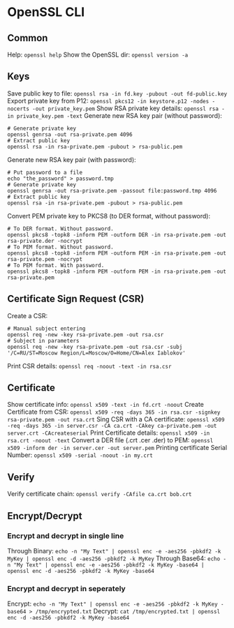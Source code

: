 # OpenSSL CLI

## Common
Help: `openssl help`
Show the OpenSSL dir: `openssl version -a`

## Keys
Save public key to file: `openssl rsa -in fd.key -pubout -out fd-public.key`
Export private key from P12: `openssl pkcs12 -in keystore.p12 -nodes -nocerts -out private_key.pem`
Show RSA private key details: `openssl rsa -in private_key.pem -text`
Generate new RSA key pair (without password):
```
# Generate private key
openssl genrsa -out rsa-private.pem 4096
# Extract public key
openssl rsa -in rsa-private.pem -pubout > rsa-public.pem
```
Generate new RSA key pair (with password):
```
# Put password to a file
echo "the_password" > password.tmp
# Generate private key
openssl genrsa -out rsa-private.pem -passout file:password.tmp 4096
# Extract public key
openssl rsa -in rsa-private.pem -pubout > rsa-public.pem
```
Convert PEM private key to PKCS8 (to DER format, without password):
```
# To DER format. Without password.
openssl pkcs8 -topk8 -inform PEM -outform DER -in rsa-private.pem -out rsa-private.der -nocrypt
# To PEM format. Without password.
openssl pkcs8 -topk8 -inform PEM -outform PEM -in rsa-private.pem -out rsa-private.pem -nocrypt
# To PEM format. With password.
openssl pkcs8 -topk8 -inform PEM -outform PEM -in rsa-private.pem -out rsa-private.pem
```

## Certificate Sign Request (CSR)
Create a CSR:
```
# Manual subject entering
openssl req -new -key rsa-private.pem -out rsa.csr
# Subject in parameters
openssl req -new -key rsa-private.pem -out rsa.csr -subj '/C=RU/ST=Moscow Region/L=Moscow/O=Home/CN=Alex Iablokov'
```
Print CSR details: `openssl req -noout -text -in rsa.csr`

## Certificate
Show certificate info: `openssl x509 -text -in fd.crt -noout`
Create Certificate from CSR: `openssl x509 -req -days 365 -in rsa.csr -signkey rsa-private.pem -out rsa.crt`
Sing CSR with a CA certificate: `openssl x509 -req -days 365 -in server.csr -CA ca.crt -CAkey ca-private.pem -out server.crt -CAcreateserial`
Print Certificate details: `openssl x509 -in rsa.crt -noout -text`
Convert a DER file (.crt .cer .der) to PEM: `openssl x509 -inform der -in server.cer -out server.pem`
Printing certificate Serial Number: `openssl x509 -serial -noout -in my.crt`

## Verify
Verify certificate chain: `openssl verify -CAfile ca.crt bob.crt`

## Encrypt/Decrypt
### Encrypt and decrypt in single line
Through Binary: `echo -n "My Text" | openssl enc -e -aes256 -pbkdf2 -k MyKey | openssl enc -d -aes256 -pbkdf2 -k MyKey`
Through Base64: `echo -n "My Text" | openssl enc -e -aes256 -pbkdf2 -k MyKey -base64 | openssl enc -d -aes256 -pbkdf2 -k MyKey -base64`
### Encrypt and decrypt in seperately
Encrypt: `echo -n "My Text" | openssl enc -e -aes256 -pbkdf2 -k MyKey -base64 > /tmp/encrypted.txt`
Decrypt: `cat /tmp/encrypted.txt | openssl enc -d -aes256 -pbkdf2 -k MyKey -base64`
